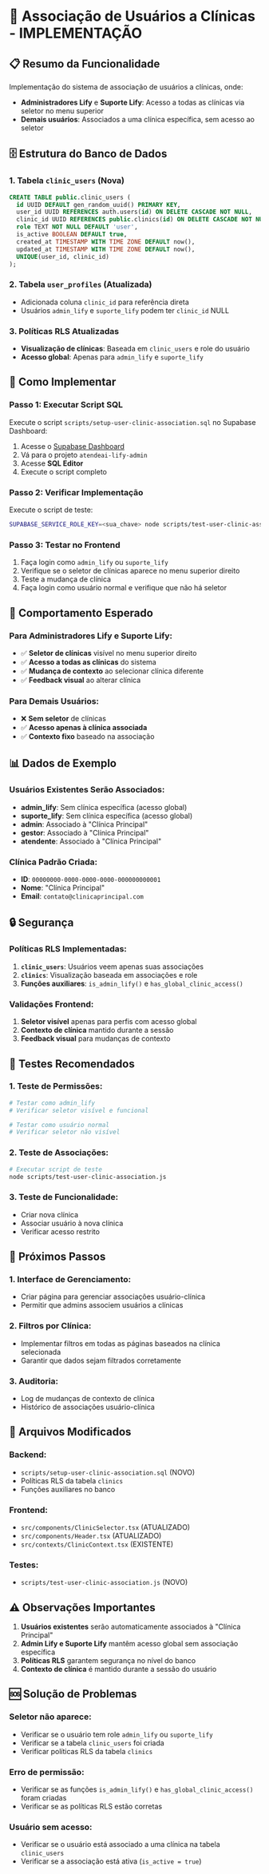 # 🏥 Associação de Usuários a Clínicas - IMPLEMENTAÇÃO

## 📋 **Resumo da Funcionalidade**

Implementação do sistema de associação de usuários a clínicas, onde:
- **Administradores Lify** e **Suporte Lify**: Acesso a todas as clínicas via seletor no menu superior
- **Demais usuários**: Associados a uma clínica específica, sem acesso ao seletor

## 🗄️ **Estrutura do Banco de Dados**

### **1. Tabela `clinic_users` (Nova)**
```sql
CREATE TABLE public.clinic_users (
  id UUID DEFAULT gen_random_uuid() PRIMARY KEY,
  user_id UUID REFERENCES auth.users(id) ON DELETE CASCADE NOT NULL,
  clinic_id UUID REFERENCES public.clinics(id) ON DELETE CASCADE NOT NULL,
  role TEXT NOT NULL DEFAULT 'user',
  is_active BOOLEAN DEFAULT true,
  created_at TIMESTAMP WITH TIME ZONE DEFAULT now(),
  updated_at TIMESTAMP WITH TIME ZONE DEFAULT now(),
  UNIQUE(user_id, clinic_id)
);
```

### **2. Tabela `user_profiles` (Atualizada)**
- Adicionada coluna `clinic_id` para referência direta
- Usuários `admin_lify` e `suporte_lify` podem ter `clinic_id` NULL

### **3. Políticas RLS Atualizadas**
- **Visualização de clínicas**: Baseada em `clinic_users` e role do usuário
- **Acesso global**: Apenas para `admin_lify` e `suporte_lify`

## 🔧 **Como Implementar**

### **Passo 1: Executar Script SQL**
Execute o script `scripts/setup-user-clinic-association.sql` no Supabase Dashboard:

1. Acesse o [Supabase Dashboard](https://supabase.com/dashboard)
2. Vá para o projeto `atendeai-lify-admin`
3. Acesse **SQL Editor**
4. Execute o script completo

### **Passo 2: Verificar Implementação**
Execute o script de teste:
```bash
SUPABASE_SERVICE_ROLE_KEY=<sua_chave> node scripts/test-user-clinic-association.js
```

### **Passo 3: Testar no Frontend**
1. Faça login como `admin_lify` ou `suporte_lify`
2. Verifique se o seletor de clínicas aparece no menu superior direito
3. Teste a mudança de clínica
4. Faça login como usuário normal e verifique que não há seletor

## 🎯 **Comportamento Esperado**

### **Para Administradores Lify e Suporte Lify:**
- ✅ **Seletor de clínicas** visível no menu superior direito
- ✅ **Acesso a todas as clínicas** do sistema
- ✅ **Mudança de contexto** ao selecionar clínica diferente
- ✅ **Feedback visual** ao alterar clínica

### **Para Demais Usuários:**
- ❌ **Sem seletor** de clínicas
- ✅ **Acesso apenas à clínica associada**
- ✅ **Contexto fixo** baseado na associação

## 📊 **Dados de Exemplo**

### **Usuários Existentes Serão Associados:**
- **admin_lify**: Sem clínica específica (acesso global)
- **suporte_lify**: Sem clínica específica (acesso global)
- **admin**: Associado à "Clínica Principal"
- **gestor**: Associado à "Clínica Principal"
- **atendente**: Associado à "Clínica Principal"

### **Clínica Padrão Criada:**
- **ID**: `00000000-0000-0000-0000-000000000001`
- **Nome**: "Clínica Principal"
- **Email**: `contato@clinicaprincipal.com`

## 🔒 **Segurança**

### **Políticas RLS Implementadas:**
1. **`clinic_users`**: Usuários veem apenas suas associações
2. **`clinics`**: Visualização baseada em associações e role
3. **Funções auxiliares**: `is_admin_lify()` e `has_global_clinic_access()`

### **Validações Frontend:**
1. **Seletor visível** apenas para perfis com acesso global
2. **Contexto de clínica** mantido durante a sessão
3. **Feedback visual** para mudanças de contexto

## 🧪 **Testes Recomendados**

### **1. Teste de Permissões:**
```bash
# Testar como admin_lify
# Verificar seletor visível e funcional

# Testar como usuário normal
# Verificar seletor não visível
```

### **2. Teste de Associações:**
```bash
# Executar script de teste
node scripts/test-user-clinic-association.js
```

### **3. Teste de Funcionalidade:**
- Criar nova clínica
- Associar usuário à nova clínica
- Verificar acesso restrito

## 🚀 **Próximos Passos**

### **1. Interface de Gerenciamento:**
- Criar página para gerenciar associações usuário-clínica
- Permitir que admins associem usuários a clínicas

### **2. Filtros por Clínica:**
- Implementar filtros em todas as páginas baseados na clínica selecionada
- Garantir que dados sejam filtrados corretamente

### **3. Auditoria:**
- Log de mudanças de contexto de clínica
- Histórico de associações usuário-clínica

## 📝 **Arquivos Modificados**

### **Backend:**
- `scripts/setup-user-clinic-association.sql` (NOVO)
- Políticas RLS da tabela `clinics`
- Funções auxiliares no banco

### **Frontend:**
- `src/components/ClinicSelector.tsx` (ATUALIZADO)
- `src/components/Header.tsx` (ATUALIZADO)
- `src/contexts/ClinicContext.tsx` (EXISTENTE)

### **Testes:**
- `scripts/test-user-clinic-association.js` (NOVO)

## ⚠️ **Observações Importantes**

1. **Usuários existentes** serão automaticamente associados à "Clínica Principal"
2. **Admin Lify e Suporte Lify** mantêm acesso global sem associação específica
3. **Políticas RLS** garantem segurança no nível do banco
4. **Contexto de clínica** é mantido durante a sessão do usuário

## 🆘 **Solução de Problemas**

### **Seletor não aparece:**
- Verificar se o usuário tem role `admin_lify` ou `suporte_lify`
- Verificar se a tabela `clinic_users` foi criada
- Verificar políticas RLS da tabela `clinics`

### **Erro de permissão:**
- Verificar se as funções `is_admin_lify()` e `has_global_clinic_access()` foram criadas
- Verificar se as políticas RLS estão corretas

### **Usuário sem acesso:**
- Verificar se o usuário está associado a uma clínica na tabela `clinic_users`
- Verificar se a associação está ativa (`is_active = true`) 